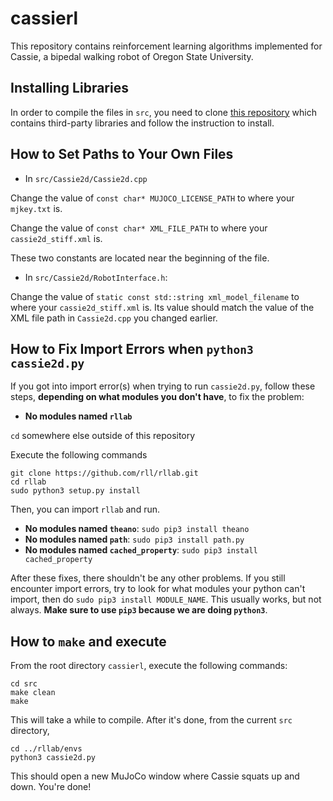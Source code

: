 # cassierl

This repository contains reinforcement learning algorithms implemented for Cassie, a bipedal walking robot of Oregon State University.

## Installing Libraries

In order to compile the files in `src`, you need to clone [this repository](https://github.com/CassieRL/ThirdParty) which contains third-party libraries and follow the instruction to install.

## How to Set Paths to Your Own Files

- In `src/Cassie2d/Cassie2d.cpp`

Change the value of `const char* MUJOCO_LICENSE_PATH` to where your `mjkey.txt` is.

Change the value of `const char* XML_FILE_PATH` to where your `cassie2d_stiff.xml` is.

These two constants are located near the beginning of the file.

- In `src/Cassie2d/RobotInterface.h`:

Change the value of `static const std::string xml_model_filename` to where your `cassie2d_stiff.xml` is. Its value should match the value of the XML file path in `Cassie2d.cpp` you changed earlier.

## How to Fix Import Errors when `python3 cassie2d.py`

If you got into import error(s) when trying to run `cassie2d.py`, follow these steps, **depending on what modules you don't have**, to fix the problem:

- **No modules named `rllab`**

`cd` somewhere else outside of this repository

Execute the following commands

    git clone https://github.com/rll/rllab.git
    cd rllab
    sudo python3 setup.py install

Then, you can import `rllab` and run.

- **No modules named `theano`**: `sudo pip3 install theano`
- **No modules named `path`**: `sudo pip3 install path.py`
- **No modules named `cached_property`**: `sudo pip3 install cached_property`

After these fixes, there shouldn't be any other problems. If you still encounter import errors, try to look for what modules your python can't import, then do `sudo pip3 install MODULE_NAME`. This usually works, but not always. **Make sure to use `pip3` because we are doing `python3`**.

## How to `make` and execute

From the root directory `cassierl`, execute the following commands:

    cd src
    make clean
    make

This will take a while to compile. After it's done, from the current `src` directory,

    cd ../rllab/envs
    python3 cassie2d.py

This should open a new MuJoCo window where Cassie squats up and down. You're done!
